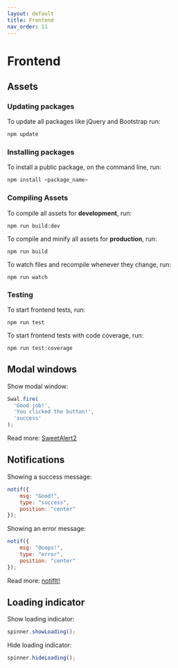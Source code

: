 ```yaml
---
layout: default
title: Frontend
nav_order: 11
---
```


# Frontend

## Assets

### Updating packages

To update all packages like jQuery and Bootstrap run:

```bash
npm update
```

### Installing packages

To install a public package, on the command line, run:

```bash
npm install <package_name>
```

### Compiling Assets

To compile all assets for **development**, run:

```
npm run build:dev
```

To compile and minify all assets for **production**, run:

```
npm run build
```

To watch files and recompile whenever they change, run:

```
npm run watch
```

### Testing

To start frontend tests, run:

```
npm run test
```

To start frontend tests with code coverage, run:

```
npm run test:coverage
```

## Modal windows

Show modal window:

```js
Swal.fire(
  'Good job!',
  'You clicked the button!',
  'success'
);
```

Read more: [SweetAlert2](https://sweetalert2.github.io/)

## Notifications

Showing a success message:

```js
notif({
    msg: "Good!",
    type: "success",
    position: "center"
});
```

Showing an error message:

```js
notif({
    msg: "Ooops!",
    type: "error",
    position: "center"
});
```

Read more: [notifIt!](https://github.com/naoxink/notifit-2)

## Loading indicator

Show loading indicator:

```js
spinner.showLoading();
```

Hide loading indicator:

```js
spinner.hideLoading();
```
